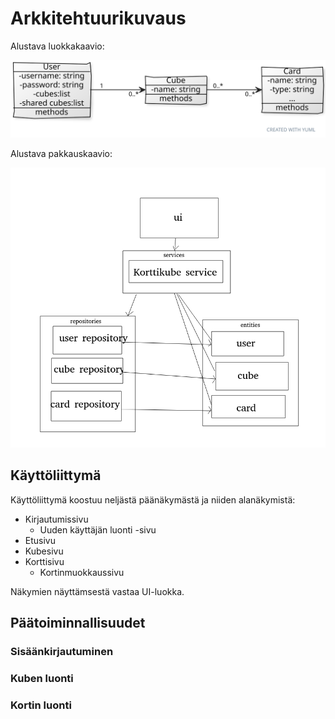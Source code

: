 # Arkkitehtuurikuvaus

Alustava luokkakaavio:

![Luokka](./kuvat/luokkakaavio.svg)

Alustava pakkauskaavio:

![Pakkaus](./kuvat/pakkauskaavio.png)

## Käyttöliittymä
Käyttöliittymä koostuu neljästä päänäkymästä ja niiden alanäkymistä:
* Kirjautumissivu
  * Uuden käyttäjän luonti -sivu
* Etusivu
* Kubesivu
* Korttisivu
  * Kortinmuokkaussivu

Näkymien näyttämsestä vastaa UI-luokka.

## Päätoiminnallisuudet

### Sisäänkirjautuminen

### Kuben luonti

### Kortin luonti



